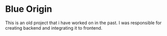 # Blue Origin


This is an old project that i have worked on in the past. I was responsible for creating backend and integrating it to frontend.

